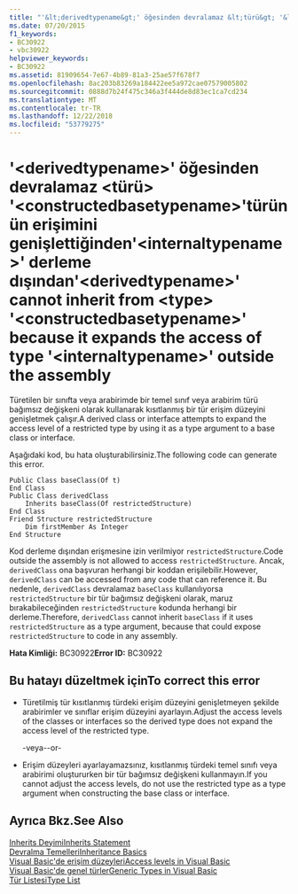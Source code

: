 ```yaml
---
title: "'&lt;derivedtypename&gt;' öğesinden devralamaz &lt;türü&gt; '&lt;constructedbasetypename&gt;'türünün erişimini genişlettiğinden'&lt;internaltypename&gt;' derleme dışından"
ms.date: 07/20/2015
f1_keywords:
- BC30922
- vbc30922
helpviewer_keywords:
- BC30922
ms.assetid: 81909654-7e67-4b89-81a3-25ae57f678f7
ms.openlocfilehash: 8ac203b83269a184422ee5a972cae07579005802
ms.sourcegitcommit: 0888d7b24f475c346a3f444de8d83ec1ca7cd234
ms.translationtype: MT
ms.contentlocale: tr-TR
ms.lasthandoff: 12/22/2018
ms.locfileid: "53779275"
---
```

# <a name="ltderivedtypenamegt-cannot-inherit-from-lttypegt-ltconstructedbasetypenamegt-because-it-expands-the-access-of-type-ltinternaltypenamegt-outside-the-assembly"></a><span data-ttu-id="b0e0c-102">'&lt;derivedtypename&gt;' öğesinden devralamaz &lt;türü&gt; '&lt;constructedbasetypename&gt;'türünün erişimini genişlettiğinden'&lt;internaltypename&gt;' derleme dışından</span><span class="sxs-lookup"><span data-stu-id="b0e0c-102">'&lt;derivedtypename&gt;' cannot inherit from &lt;type&gt; '&lt;constructedbasetypename&gt;' because it expands the access of type '&lt;internaltypename&gt;' outside the assembly</span></span>
<span data-ttu-id="b0e0c-103">Türetilen bir sınıfta veya arabirimde bir temel sınıf veya arabirim türü bağımsız değişkeni olarak kullanarak kısıtlanmış bir tür erişim düzeyini genişletmek çalışır.</span><span class="sxs-lookup"><span data-stu-id="b0e0c-103">A derived class or interface attempts to expand the access level of a restricted type by using it as a type argument to a base class or interface.</span></span>  
  
 <span data-ttu-id="b0e0c-104">Aşağıdaki kod, bu hata oluşturabilirsiniz.</span><span class="sxs-lookup"><span data-stu-id="b0e0c-104">The following code can generate this error.</span></span>  
  
```  
Public Class baseClass(Of t)  
End Class  
Public Class derivedClass  
    Inherits baseClass(Of restrictedStructure)  
End Class  
Friend Structure restrictedStructure  
    Dim firstMember As Integer  
End Structure  
```  
  
 <span data-ttu-id="b0e0c-105">Kod derleme dışından erişmesine izin verilmiyor `restrictedStructure`.</span><span class="sxs-lookup"><span data-stu-id="b0e0c-105">Code outside the assembly is not allowed to access `restrictedStructure`.</span></span> <span data-ttu-id="b0e0c-106">Ancak, `derivedClass` ona başvuran herhangi bir koddan erişilebilir.</span><span class="sxs-lookup"><span data-stu-id="b0e0c-106">However, `derivedClass` can be accessed from any code that can reference it.</span></span> <span data-ttu-id="b0e0c-107">Bu nedenle, `derivedClass` devralamaz `baseClass` kullanılıyorsa `restrictedStructure` bir tür bağımsız değişkeni olarak, maruz bırakabileceğinden `restrictedStructure` kodunda herhangi bir derleme.</span><span class="sxs-lookup"><span data-stu-id="b0e0c-107">Therefore, `derivedClass` cannot inherit `baseClass` if it uses `restrictedStructure` as a type argument, because that could expose `restrictedStructure` to code in any assembly.</span></span>  
  
 <span data-ttu-id="b0e0c-108">**Hata Kimliği:** BC30922</span><span class="sxs-lookup"><span data-stu-id="b0e0c-108">**Error ID:** BC30922</span></span>  
  
## <a name="to-correct-this-error"></a><span data-ttu-id="b0e0c-109">Bu hatayı düzeltmek için</span><span class="sxs-lookup"><span data-stu-id="b0e0c-109">To correct this error</span></span>  
  
-   <span data-ttu-id="b0e0c-110">Türetilmiş tür kısıtlanmış türdeki erişim düzeyini genişletmeyen şekilde arabirimler ve sınıflar erişim düzeyini ayarlayın.</span><span class="sxs-lookup"><span data-stu-id="b0e0c-110">Adjust the access levels of the classes or interfaces so the derived type does not expand the access level of the restricted type.</span></span>  
  
     <span data-ttu-id="b0e0c-111">-veya-</span><span class="sxs-lookup"><span data-stu-id="b0e0c-111">-or-</span></span>  
  
-   <span data-ttu-id="b0e0c-112">Erişim düzeyleri ayarlayamazsınız, kısıtlanmış türdeki temel sınıfı veya arabirimi oluştururken bir tür bağımsız değişkeni kullanmayın.</span><span class="sxs-lookup"><span data-stu-id="b0e0c-112">If you cannot adjust the access levels, do not use the restricted type as a type argument when constructing the base class or interface.</span></span>  
  
## <a name="see-also"></a><span data-ttu-id="b0e0c-113">Ayrıca Bkz.</span><span class="sxs-lookup"><span data-stu-id="b0e0c-113">See Also</span></span>  
 [<span data-ttu-id="b0e0c-114">Inherits Deyimi</span><span class="sxs-lookup"><span data-stu-id="b0e0c-114">Inherits Statement</span></span>](../../visual-basic/language-reference/statements/inherits-statement.md)  
 [<span data-ttu-id="b0e0c-115">Devralma Temelleri</span><span class="sxs-lookup"><span data-stu-id="b0e0c-115">Inheritance Basics</span></span>](../../visual-basic/programming-guide/language-features/objects-and-classes/inheritance-basics.md)  
 [<span data-ttu-id="b0e0c-116">Visual Basic'de erişim düzeyleri</span><span class="sxs-lookup"><span data-stu-id="b0e0c-116">Access levels in Visual Basic</span></span>](../../visual-basic/programming-guide/language-features/declared-elements/access-levels.md)  
 [<span data-ttu-id="b0e0c-117">Visual Basic'de genel türler</span><span class="sxs-lookup"><span data-stu-id="b0e0c-117">Generic Types in Visual Basic</span></span>](../../visual-basic/programming-guide/language-features/data-types/generic-types.md)  
 [<span data-ttu-id="b0e0c-118">Tür Listesi</span><span class="sxs-lookup"><span data-stu-id="b0e0c-118">Type List</span></span>](../../visual-basic/language-reference/statements/type-list.md)
